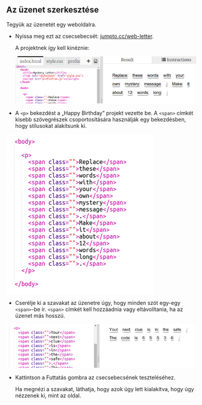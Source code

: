 ## Az üzenet szerkesztése

Tegyük az üzenetét egy weboldalra.

+ Nyissa meg ezt az csecsebecsét: <a href="http://jumpto.cc/web-letter" target="_blank">jumpto.cc/web-letter</a>.
    
    A projektnek így kell kinéznie:
    
    ![screenshot](images/letter-starter.png)

+ A `<p>` bekezdést a „Happy Birthday” projekt vezette be. A `<span>` címkét kisebb szövegrészek csoportosítására használják egy bekezdésben, hogy stílusokat alakítsunk ki.

![screenshot](images/letter-placeholder.png)

+ Cserélje ki a szavakat az üzenetre úgy, hogy minden szót egy-egy `<span>`-be ír. `<span>` címkét kell hozzáadnia vagy eltávolítania, ha az üzenet más hosszú. 

![screenshot](images/letter-message.png)

+ Kattintson a Futtatás gombra az csecsebecsének teszteléséhez.
    
    Ha megnézi a szavakat, láthatja, hogy azok úgy lett kialakítva, hogy úgy nézzenek ki, mint az oldal.